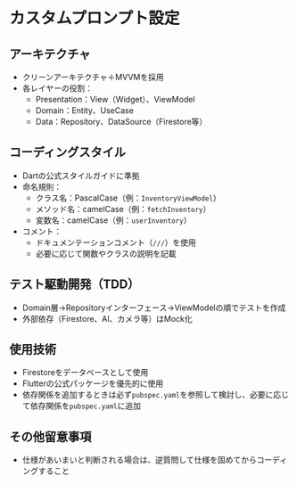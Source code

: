 # カスタムプロンプト設定

## アーキテクチャ
- クリーンアーキテクチャ＋MVVMを採用
- 各レイヤーの役割：
  - Presentation：View（Widget）、ViewModel
  - Domain：Entity、UseCase
  - Data：Repository、DataSource（Firestore等）

## コーディングスタイル
- Dartの公式スタイルガイドに準拠
- 命名規則：
  - クラス名：PascalCase（例：`InventoryViewModel`）
  - メソッド名：camelCase（例：`fetchInventory`）
  - 変数名：camelCase（例：`userInventory`）
- コメント：
  - ドキュメンテーションコメント（`///`）を使用
  - 必要に応じて関数やクラスの説明を記載

## テスト駆動開発（TDD）
- Domain層→Repositoryインターフェース→ViewModelの順でテストを作成
- 外部依存（Firestore、AI、カメラ等）はMock化

## 使用技術
- Firestoreをデータベースとして使用
- Flutterの公式パッケージを優先的に使用
- 依存関係を追加するときは必ず`pubspec.yaml`を参照して検討し、必要に応じて依存関係を`pubspec.yaml`に追加

## その他留意事項
- 仕様があいまいと判断される場合は、逆質問して仕様を固めてからコーディングすること
